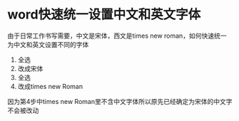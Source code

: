 
# word快速统一设置中文和英文字体

由于日常工作书写需要，中文是宋体，西文是times new roman，如何快速统一为中文和英文设置不同的字体

1. 全选
2. 改成宋体
3. 全选
4. 改成times new Roman

因为第4步中times new Roman里不含中文字体所以原先已经确定为宋体的中文字不会被改动